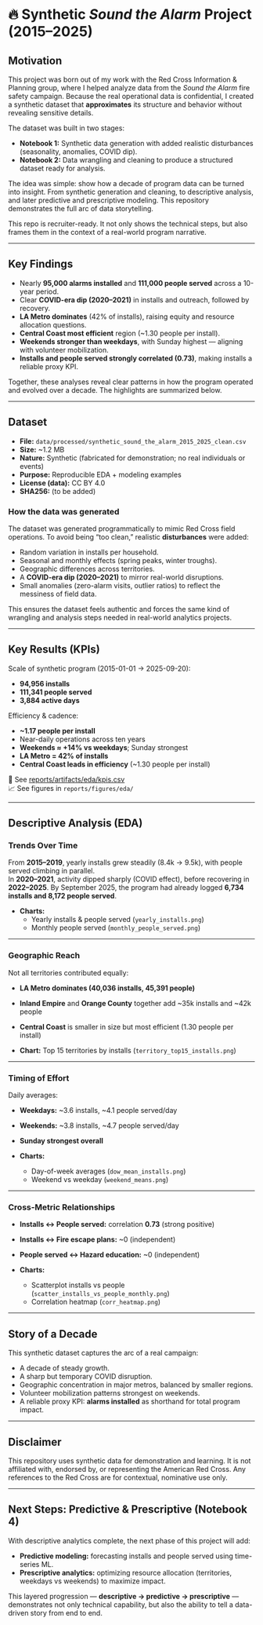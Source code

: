 # 🔥 Synthetic *Sound the Alarm* Project (2015–2025)


## Motivation
This project was born out of my work with the Red Cross Information & Planning group, where I helped analyze data from the *Sound the Alarm* fire safety campaign. Because the real operational data is confidential, I created a synthetic dataset that **approximates** its structure and behavior without revealing sensitive details.

The dataset was built in two stages:
- **Notebook 1:** Synthetic data generation with added realistic disturbances (seasonality, anomalies, COVID dip).  
- **Notebook 2:** Data wrangling and cleaning to produce a structured dataset ready for analysis.  

The idea was simple: show how a decade of program data can be turned into insight. From synthetic generation and cleaning, to descriptive analysis, and later predictive and prescriptive modeling. This repository demonstrates the full arc of data storytelling.

This repo is recruiter-ready. It not only shows the technical steps, but also frames them in the context of a real-world program narrative.

---

## Key Findings
- Nearly **95,000 alarms installed** and **111,000 people served** across a 10-year period.  
- Clear **COVID-era dip (2020–2021)** in installs and outreach, followed by recovery.  
- **LA Metro dominates** (42% of installs), raising equity and resource allocation questions.  
- **Central Coast most efficient** region (~1.30 people per install).  
- **Weekends stronger than weekdays**, with Sunday highest — aligning with volunteer mobilization.  
- **Installs and people served strongly correlated (0.73)**, making installs a reliable proxy KPI.

Together, these analyses reveal clear patterns in how the program operated and evolved over a decade. The highlights are summarized below.
 

---

## Dataset
- **File:** `data/processed/synthetic_sound_the_alarm_2015_2025_clean.csv`  
- **Size:** ~1.2 MB  
- **Nature:** Synthetic (fabricated for demonstration; no real individuals or events)  
- **Purpose:** Reproducible EDA + modeling examples  
- **License (data):** CC BY 4.0  
- **SHA256:** (to be added)  

### How the data was generated
The dataset was generated programmatically to mimic Red Cross field operations. To avoid being “too clean,” realistic **disturbances** were added:
- Random variation in installs per household.
- Seasonal and monthly effects (spring peaks, winter troughs).
- Geographic differences across territories.
- A **COVID-era dip (2020–2021)** to mirror real-world disruptions.
- Small anomalies (zero-alarm visits, outlier ratios) to reflect the messiness of field data.

This ensures the dataset feels authentic and forces the same kind of wrangling and analysis steps needed in real-world analytics projects.

---

## Key Results (KPIs)
Scale of synthetic program (2015-01-01 → 2025-09-20):
- **94,956 installs**
- **111,341 people served**
- **3,884 active days**

Efficiency & cadence:
- **~1.17 people per install**
- Near-daily operations across ten years
- **Weekends ≈ +14% vs weekdays**; Sunday strongest
- **LA Metro = 42% of installs**
- **Central Coast leads in efficiency** (~1.30 people per install)

📂 See [reports/artifacts/eda/kpis.csv](reports/artifacts/eda/kpis.csv)  
📈 See figures in `reports/figures/eda/`

---

## Descriptive Analysis (EDA)

### Trends Over Time
From **2015–2019**, yearly installs grew steadily (8.4k → 9.5k), with people served climbing in parallel.  
In **2020–2021**, activity dipped sharply (COVID effect), before recovering in **2022–2025**. By September 2025, the program had already logged **6,734 installs and 8,172 people served**.  

- **Charts:**  
  - Yearly installs & people served (`yearly_installs.png`)  
  - Monthly people served (`monthly_people_served.png`)  

---

### Geographic Reach
Not all territories contributed equally:
- **LA Metro dominates (40,036 installs, 45,391 people)**  
- **Inland Empire** and **Orange County** together add ~35k installs and ~42k people  
- **Central Coast** is smaller in size but most efficient (1.30 people per install)  

- **Chart:** Top 15 territories by installs (`territory_top15_installs.png`)

---

### Timing of Effort
Daily averages:
- **Weekdays:** ~3.6 installs, ~4.1 people served/day  
- **Weekends:** ~3.8 installs, ~4.7 people served/day  
- **Sunday strongest overall**  

- **Charts:**  
  - Day-of-week averages (`dow_mean_installs.png`)  
  - Weekend vs weekday (`weekend_means.png`)  

---

### Cross-Metric Relationships
- **Installs ↔ People served:** correlation **0.73** (strong positive)  
- **Installs ↔ Fire escape plans:** ~0 (independent)  
- **People served ↔ Hazard education:** ~0 (independent)  

- **Charts:**  
  - Scatterplot installs vs people (`scatter_installs_vs_people_monthly.png`)  
  - Correlation heatmap (`corr_heatmap.png`)  

---

## Story of a Decade
This synthetic dataset captures the arc of a real campaign:
- A decade of steady growth.
- A sharp but temporary COVID disruption.
- Geographic concentration in major metros, balanced by smaller regions.
- Volunteer mobilization patterns strongest on weekends.
- A reliable proxy KPI: **alarms installed** as shorthand for total program impact.

---

## Disclaimer
This repository uses synthetic data for demonstration and learning. It is not affiliated with, endorsed by, or representing the American Red Cross. Any references to the Red Cross are for contextual, nominative use only.

---

## Next Steps: Predictive & Prescriptive (Notebook 4)
With descriptive analytics complete, the next phase of this project will add:
- **Predictive modeling:** forecasting installs and people served using time-series ML.  
- **Prescriptive analytics:** optimizing resource allocation (territories, weekdays vs weekends) to maximize impact.  

This layered progression — **descriptive → predictive → prescriptive** — demonstrates not only technical capability, but also the ability to tell a data-driven story from end to end.
